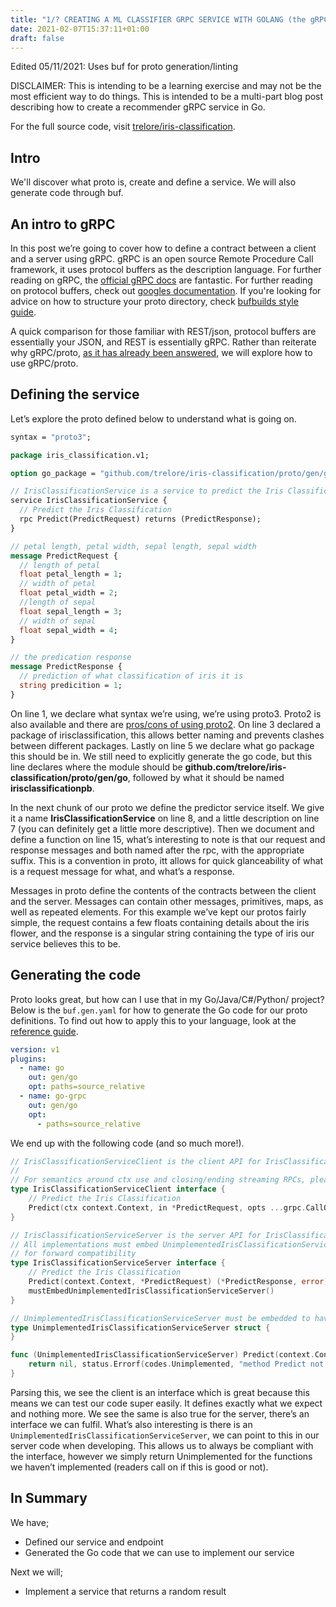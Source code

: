 ```yaml
---
title: "1/? CREATING A ML CLASSIFIER GRPC SERVICE WITH GOLANG (the gRPC bit)"
date: 2021-02-07T15:37:11+01:00
draft: false
---
```


Edited 05/11/2021: Uses buf for proto generation/linting

DISCLAIMER: This is intending to be a learning exercise and may not be the most efficient way to do things. This is intended to be a multi-part blog post describing how to create a recommender gRPC service in Go.

For the full source code, visit [trelore/iris-classification](https://github.com/trelore/iris-classification).

## Intro

We'll discover what proto is, create and define a service.
We will also generate code through buf.

## An intro to gRPC

In this post we’re going to cover how to define a contract between a client and a server using gRPC. gRPC is an open source Remote Procedure Call framework, it uses protocol buffers as the description language. For further reading on gRPC, the [official gRPC docs](https://grpc.io/docs/) are fantastic. For further reading on protocol buffers, check out [googles documentation](https://developers.google.com/protocol-buffers). If you're looking for advice on how to structure your proto directory, check [bufbuilds style guide](https://docs.buf.build/best-practices/style-guide#files-and-packages).

A quick comparison for those familiar with REST/json, protocol buffers are essentially your JSON, and REST is essentially gRPC. Rather than reiterate why gRPC/proto, [as it has already been answered](https://cloud.google.com/blog/products/api-management/understanding-grpc-openapi-and-rest-and-when-to-use-them), we will explore how to use gRPC/proto.

## Defining the service

Let’s explore the proto defined below to understand what is going on.

```proto
syntax = "proto3";

package iris_classification.v1;

option go_package = "github.com/trelore/iris-classification/proto/gen/go;irisclassificationpb";

// IrisClassificationService is a service to predict the Iris Classification given input
service IrisClassificationService {
  // Predict the Iris Classification
  rpc Predict(PredictRequest) returns (PredictResponse);
}

// petal length, petal width, sepal length, sepal width
message PredictRequest {
  // length of petal
  float petal_length = 1;
  // width of petal
  float petal_width = 2;
  //length of sepal
  float sepal_length = 3;
  // width of sepal
  float sepal_width = 4;
}

// the predication response
message PredictResponse {
  // prediction of what classification of iris it is
  string predicition = 1;
}

```

On line 1, we declare what syntax we’re using, we’re using proto3. Proto2 is also available and there are [pros/cons of using proto2](https://www.crankuptheamps.com/blog/posts/2017/10/12/protobuf-battle-of-the-syntaxes/). On line 3 declared a package of irisclassification, this allows better naming and prevents clashes between different packages. Lastly on line 5 we declare what go package this should be in. We still need to explicitly generate the go code, but this line declares where the module should be **github.com/trelore/iris-classification/proto/gen/go**, followed by what it should be named **irisclassificationpb**.

In the next chunk of our proto we define the predictor service itself. We give it a name **IrisClassificationService** on line 8, and a little description on line 7 (you can definitely get a little more descriptive). Then we document and define a function on line 15, what’s interesting to note is that our request and response messages and both named after the rpc, with the appropriate suffix. This is a convention in proto, itt allows for quick glanceability of what is a request message for what, and what’s a response.

Messages in proto define the contents of the contracts between the client and the server. Messages can contain other messages, primitives, maps, as well as repeated elements. For this example we’ve kept our protos fairly simple, the request contains a few floats containing details about the iris flower, and the response is a singular string containing the type of iris our service believes this to be.

## Generating the code
Proto looks great, but how can I use that in my Go/Java/C#/Python/ project? Below is the `buf.gen.yaml` for how to generate the Go code for our proto definitions. To find out how to apply this to your language, look at the [reference guide](https://developers.google.com/protocol-buffers/docs/reference/overview).

```yaml
version: v1
plugins:
  - name: go
    out: gen/go
    opt: paths=source_relative
  - name: go-grpc
    out: gen/go
    opt:
      - paths=source_relative
```

We end up with the following code (and so much more!).

```go
// IrisClassificationServiceClient is the client API for IrisClassificationService service.
//
// For semantics around ctx use and closing/ending streaming RPCs, please refer to https://pkg.go.dev/google.golang.org/grpc/?tab=doc#ClientConn.NewStream.
type IrisClassificationServiceClient interface {
	// Predict the Iris Classification
	Predict(ctx context.Context, in *PredictRequest, opts ...grpc.CallOption) (*PredictResponse, error)
}

// IrisClassificationServiceServer is the server API for IrisClassificationService service.
// All implementations must embed UnimplementedIrisClassificationServiceServer
// for forward compatibility
type IrisClassificationServiceServer interface {
	// Predict the Iris Classification
	Predict(context.Context, *PredictRequest) (*PredictResponse, error)
	mustEmbedUnimplementedIrisClassificationServiceServer()
}

// UnimplementedIrisClassificationServiceServer must be embedded to have forward compatible implementations.
type UnimplementedIrisClassificationServiceServer struct {
}

func (UnimplementedIrisClassificationServiceServer) Predict(context.Context, *PredictRequest) (*PredictResponse, error) {
	return nil, status.Errorf(codes.Unimplemented, "method Predict not implemented")
}
```

Parsing this, we see the client is an interface which is great because this means we can test our code super easily. It defines exactly what we expect and nothing more. We see the same is also true for the server, there’s an interface we can fulfil. What’s also interesting is there is an `UnimplementedIrisClassificationServiceServer`, we can point to this in our server code when developing. This allows us to always be compliant with the interface, however we simply return Unimplemented for the functions we haven’t implemented (readers call on if this is good or not).

## In Summary
We have;

- Defined our service and endpoint
- Generated the Go code that we can use to implement our service

Next we will;

- Implement a service that returns a random result
